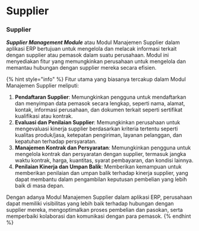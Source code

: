 # Supplier

### Supplier

_**Supplier Management Module**_ atau Modul Manajemen Supplier dalam aplikasi ERP bertujuan untuk mengelola dan melacak informasi terkait dengan supplier atau pemasok dalam suatu perusahaan. Modul ini menyediakan fitur yang memungkinkan perusahaan untuk mengelola dan memantau hubungan dengan supplier mereka secara efisien.

{% hint style="info" %}
Fitur utama yang biasanya tercakup dalam Modul Manajemen Supplier meliputi:

1. **Pendaftaran Supplier**: Memungkinkan pengguna untuk mendaftarkan dan menyimpan data pemasok secara lengkap, seperti nama, alamat, kontak, informasi perusahaan, dan dokumen terkait seperti sertifikat kualifikasi atau kontrak.
2. **Evaluasi dan Penilaian Supplier**: Memungkinkan perusahaan untuk mengevaluasi kinerja supplier berdasarkan kriteria tertentu seperti kualitas produk/jasa, ketepatan pengiriman, layanan pelanggan, dan kepatuhan terhadap persyaratan.
3. **Manajemen Kontrak dan Persyaratan**: Memungkinkan pengguna untuk mengelola kontrak dan persyaratan dengan supplier, termasuk jangka waktu kontrak, harga, kuantitas, syarat pembayaran, dan kondisi lainnya.
4. **Penilaian Kinerja dan Umpan Balik**: Memberikan kemampuan untuk memberikan penilaian dan umpan balik terhadap kinerja supplier, yang dapat membantu dalam pengambilan keputusan pembelian yang lebih baik di masa depan.

Dengan adanya Modul Manajemen Supplier dalam aplikasi ERP, perusahaan dapat memiliki visibilitas yang lebih baik terhadap hubungan dengan supplier mereka, mengoptimalkan proses pembelian dan pasokan, serta memperbaiki kolaborasi dan komunikasi dengan para pemasok.
{% endhint %}

